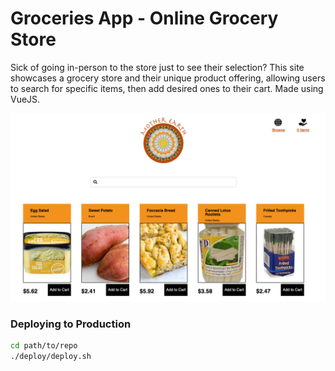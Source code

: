 # Groceries App - Online Grocery Store

Sick of going in-person to the store just to see their selection? This site showcases a grocery store and their unique product offering, allowing users to search for specific items, then add desired ones to their cart. Made using VueJS.

![xkcd](/screenshots/search-box.png)

### Deploying to Production

```bash
cd path/to/repo
./deploy/deploy.sh
```
